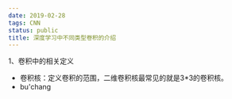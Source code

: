 ```yaml
---
date: 2019-02-28
tags: CNN
status: public
title: 深度学习中不同类型卷积的介绍
---
```


1、卷积中的相关定义
+ 卷积核：定义卷积的范围，二维卷积核最常见的就是3*3的卷积核。
+ bu'chang